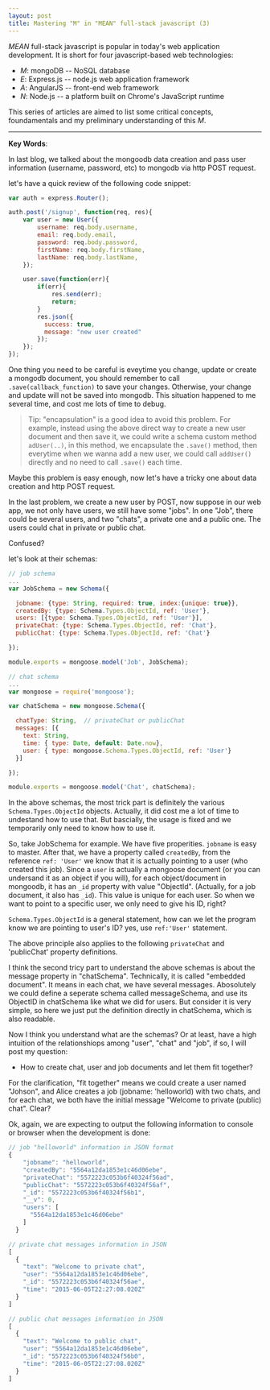```yaml
---
layout: post
title: Mastering "M" in "MEAN" full-stack javascript (3)
---
```


*MEAN* full-stack javascript is popular in today's web application development. It is
short for four javascript-based web technologies:

- *M*: mongoDB -- NoSQL database
- *E*: Express.js -- node.js web application framework
- *A*: AngularJS -- front-end web framework
- *N*: Node.js -- a platform built on Chrome's JavaScript runtime

This series of articles are aimed to list some critical concepts, foundamentals and my
preliminary understanding of this *M*.

---

**Key Words**:

In last blog, we talked about the mongoodb data creation and pass user information (username, password, etc)
to mongodb via http POST request.

let's have a quick review of the following code snippet:


```javascript
var auth = express.Router();

auth.post('/signup', function(req, res){
    var user = new User({
        username: req.body.username,
        email: req.body.email,
        password: req.body.password,
        firstName: req.body.firstName,
        lastName: req.body.lastName,
    });

    user.save(function(err){
        if(err){
            res.send(err);
            return;
        }
        res.json({
          success: true,
          message: "new user created"
        });
    });
});
```

One thing you need to be careful is eveytime you change, update or create a mongodb document, you should remember
to call `.save(callback_function)` to save your changes. Otherwise, your change and update will not be saved into
mongodb. This situation happened to me several time, and cost me lots of time to debug.

> Tip: "encapsulation" is a good idea to avoid this problem. For example, instead using the above direct way to create
a new user document and then save it, we could write a schema custom method `adUser(..)`, in this method, we encapsulate
the `.save()` method, then everytime when we wanna add a new user, we could call `addUser()` directly and no need to call
`.save()` each time.

Maybe this problem is easy enough, now let's have a tricky one about data creation and http POST request.

In the last problem, we create a new user by POST, now suppose in our web app, we not only have users, we still have some "jobs".
In one "Job", there could be several users, and two "chats", a private one and a public one. The users could chat in private or
public chat.

Confused?

let's look at their schemas:

```javascript
// job schema
...
var JobSchema = new Schema({

  jobname: {type: String, required: true, index:{unique: true}},
  createdBy: {type: Schema.Types.ObjectId, ref: 'User'},
  users: [{type: Schema.Types.ObjectId, ref: 'User'}],
  privateChat: {type: Schema.Types.ObjectId, ref: 'Chat'},
  publicChat: {type: Schema.Types.ObjectId, ref: 'Chat'}

});

module.exports = mongoose.model('Job', JobSchema);
```

```javascript
// chat schema
...
var mongoose = require('mongoose');

var chatSchema = new mongoose.Schema({

  chatType: String,  // privateChat or publicChat
  messages: [{
    text: String,
    time: { type: Date, default: Date.now},
    user: { type: mongoose.Schema.Types.ObjectId, ref: 'User'}
  }]

});

module.exports = mongoose.model('Chat', chatSchema);
```
In the above schemas, the most trick part is definitely the various `Schema.Types.ObjectId` objects.
Actually, it did cost me a lot of time to undestand how to use that. But bascially, the usage is fixed
and we temporarily only need to know how to use it.

So, take JobSchema for example. We have five properities. `jobname` is easy to master. After that, we have
a property called `createdBy`, from the reference `ref: 'User'` we know that it is actually pointing to a user
(who created this job). Since a `user` is actually a mongoose document (or you can undersand it as an object if you will),
for each object/document in mongoodb, it has an `_id` property with value "ObjectId". (Actually, for a job document, it also has `_id`).
This value is unique for each user. So when we want to point to a specific user, we only need to give his ID, right?

`Schema.Types.ObjectId` is a general statement, how can we let the program know we are pointing to user's ID? yes, use
`ref:'User'` statement.

The above principle also applies to the following `privateChat` and 'publicChat' property definitions.

I think the second tricy part to understand the above schemas is about the message property in "chatSchema".
Technically, it is called "embedded document". It means in each chat, we have several messages. Abosolutely we could
define a seperate schema called messageSchema, and use its ObjectID in chatSchema like what we did for users.
But consider it is very simple, so here we just put the definition directly in chatSchema, which is also readable.

Now I think you understand what are the schemas? Or at least, have a high intuition of the relationshiops among "user", "chat" and "job",
if so, I will post my question:

- How to create chat, user and job documents and let them fit together?

For the clarification, "fit together" means we could create a user named "Johson", and Alice creates a job (jobname: 'helloworld) with two chats, and for each chat, we both have the initial message "Welcome to private (public) chat". Clear?

Ok, again, we are expecting to output the following information to console or browser when the development is done:

```javascript
// job "helloworld" information in JSON format
{
    "jobname": "helloworld",
    "createdBy": "5564a12da1853e1c46d06ebe",
    "privateChat": "5572223c053b6f40324f56ad",
    "publicChat": "5572223c053b6f40324f56af",
    "_id": "5572223c053b6f40324f56b1",
    "__v": 0,
    "users": [
      "5564a12da1853e1c46d06ebe"
    ]
  }
```

```javascript
// private chat messages information in JSON
[
  {
    "text": "Welcome to private chat",
    "user": "5564a12da1853e1c46d06ebe",
    "_id": "5572223c053b6f40324f56ae",
    "time": "2015-06-05T22:27:08.020Z"
  }
]
```

```javascript
// public chat messages information in JSON
[
  {
    "text": "Welcome to public chat",
    "user": "5564a12da1853e1c46d06ebe",
    "_id": "5572223c053b6f40324f56b0",
    "time": "2015-06-05T22:27:08.020Z"
  }
]
```
